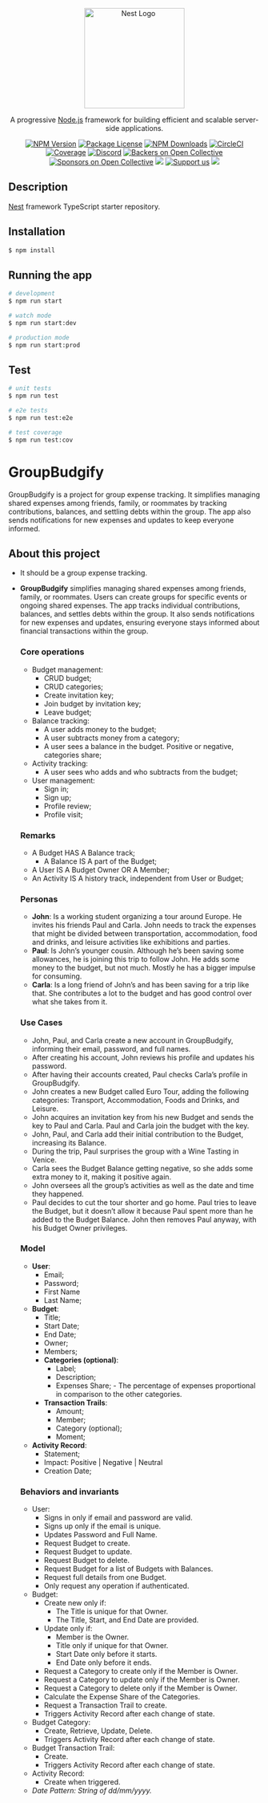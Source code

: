 <p align="center">
  <a href="http://nestjs.com/" target="blank"><img src="https://nestjs.com/img/logo-small.svg" width="200" alt="Nest Logo" /></a>
</p>

[circleci-image]: https://img.shields.io/circleci/build/github/nestjs/nest/master?token=abc123def456
[circleci-url]: https://circleci.com/gh/nestjs/nest

  <p align="center">A progressive <a href="http://nodejs.org" target="_blank">Node.js</a> framework for building efficient and scalable server-side applications.</p>
    <p align="center">
<a href="https://www.npmjs.com/~nestjscore" target="_blank"><img src="https://img.shields.io/npm/v/@nestjs/core.svg" alt="NPM Version" /></a>
<a href="https://www.npmjs.com/~nestjscore" target="_blank"><img src="https://img.shields.io/npm/l/@nestjs/core.svg" alt="Package License" /></a>
<a href="https://www.npmjs.com/~nestjscore" target="_blank"><img src="https://img.shields.io/npm/dm/@nestjs/common.svg" alt="NPM Downloads" /></a>
<a href="https://circleci.com/gh/nestjs/nest" target="_blank"><img src="https://img.shields.io/circleci/build/github/nestjs/nest/master" alt="CircleCI" /></a>
<a href="https://coveralls.io/github/nestjs/nest?branch=master" target="_blank"><img src="https://coveralls.io/repos/github/nestjs/nest/badge.svg?branch=master#9" alt="Coverage" /></a>
<a href="https://discord.gg/G7Qnnhy" target="_blank"><img src="https://img.shields.io/badge/discord-online-brightgreen.svg" alt="Discord"/></a>
<a href="https://opencollective.com/nest#backer" target="_blank"><img src="https://opencollective.com/nest/backers/badge.svg" alt="Backers on Open Collective" /></a>
<a href="https://opencollective.com/nest#sponsor" target="_blank"><img src="https://opencollective.com/nest/sponsors/badge.svg" alt="Sponsors on Open Collective" /></a>
  <a href="https://paypal.me/kamilmysliwiec" target="_blank"><img src="https://img.shields.io/badge/Donate-PayPal-ff3f59.svg"/></a>
    <a href="https://opencollective.com/nest#sponsor"  target="_blank"><img src="https://img.shields.io/badge/Support%20us-Open%20Collective-41B883.svg" alt="Support us"></a>
  <a href="https://twitter.com/nestframework" target="_blank"><img src="https://img.shields.io/twitter/follow/nestframework.svg?style=social&label=Follow"></a>
</p>
  <!--[![Backers on Open Collective](https://opencollective.com/nest/backers/badge.svg)](https://opencollective.com/nest#backer)
  [![Sponsors on Open Collective](https://opencollective.com/nest/sponsors/badge.svg)](https://opencollective.com/nest#sponsor)-->

## Description

[Nest](https://github.com/nestjs/nest) framework TypeScript starter repository.

## Installation

```bash
$ npm install
```

## Running the app

```bash
# development
$ npm run start

# watch mode
$ npm run start:dev

# production mode
$ npm run start:prod
```

## Test

```bash
# unit tests
$ npm run test

# e2e tests
$ npm run test:e2e

# test coverage
$ npm run test:cov
```

# GroupBudgify

GroupBudgify is a project for group expense tracking. It simplifies managing shared expenses among friends, family, or roommates by tracking contributions, balances, and settling debts within the group. The app also sends notifications for new expenses and updates to keep everyone informed.

## About this project

- It should be a group expense tracking.
- **GroupBudgify** simplifies managing shared expenses among friends, family, or roommates. Users can create groups for specific events or ongoing shared expenses. The app tracks individual contributions, balances, and settles debts within the group. It also sends notifications for new expenses and updates, ensuring everyone stays informed about financial transactions within the group.

    ### Core operations

    - Budget management:
        - CRUD budget;
        - CRUD categories;
        - Create invitation key;
        - Join budget by invitation key;
        - Leave budget;
    - Balance tracking:
        - A user adds money to the budget;
        - A user subtracts money from a category;
        - A user sees a balance in the budget. Positive or negative, categories share;
    - Activity tracking:
        - A user sees who adds and who subtracts from the budget;
    - User management:
        - Sign in;
        - Sign up;
        - Profile review;
        - Profile visit;

    ### Remarks

    - A Budget HAS A Balance track;
        - A Balance IS A part of the Budget;
    - A User IS A Budget Owner OR A Member;
    - An Activity IS A history track, independent from User or Budget;

    ### Personas

    - **John**: Is a working student organizing a tour around Europe. He invites his friends Paul and Carla. John needs to track the expenses that might be divided between transportation, accommodation, food and drinks, and leisure activities like exhibitions and parties.
    - **Paul**: Is John’s younger cousin. Although he’s been saving some allowances, he is joining this trip to follow John. He adds some money to the budget, but not much. Mostly he has a bigger impulse for consuming.
    - **Carla**: Is a long friend of John’s and has been saving for a trip like that. She contributes a lot to the budget and has good control over what she takes from it.

    ### Use Cases

    - John, Paul, and Carla create a new account in GroupBudgify, informing their email, password, and full names.
    - After creating his account, John reviews his profile and updates his password.
    - After having their accounts created, Paul checks Carla’s profile in GroupBudgify.
    - John creates a new Budget called Euro Tour, adding the following categories: Transport, Accommodation, Foods and Drinks, and Leisure.
    - John acquires an invitation key from his new Budget and sends the key to Paul and Carla. Paul and Carla join the budget with the key.
    - John, Paul, and Carla add their initial contribution to the Budget, increasing its Balance.
    - During the trip, Paul surprises the group with a Wine Tasting in Venice.
    - Carla sees the Budget Balance getting negative, so she adds some extra money to it, making it positive again.
    - John oversees all the group’s activities as well as the date and time they happened.
    - Paul decides to cut the tour shorter and go home. Paul tries to leave the Budget, but it doesn’t allow it because Paul spent more than he added to the Budget Balance. John then removes Paul anyway, with his Budget Owner privileges.

    ### Model

    - **User**:
        - Email;
        - Password;
        - First Name
        - Last Name;
    - **Budget**:
        - Title;
        - Start Date;
        - End Date;
        - Owner;
        - Members;
        - **Categories (optional)**:
            - Label;
            - Description;
            - Expenses Share; - The percentage of expenses proportional in comparison to the other categories.
        - **Transaction Trails**:
            - Amount;
            - Member;
            - Category (optional);
            - Moment;
    - **Activity Record**:
        - Statement;
        - Impact: Positive | Negative | Neutral
        - Creation Date;

    ### Behaviors and invariants

    - User:
        - Signs in only if email and password are valid.
        - Signs up only if the email is unique.
        - Updates Password and Full Name.
        - Request Budget to create.
        - Request Budget to update.
        - Request Budget to delete.
        - Request Budget for a list of Budgets with Balances.
        - Request full details from one Budget.
        - Only request any operation if authenticated.
    - Budget:
        - Create new only if:
            - The Title is unique for that Owner.
            - The Title, Start, and End Date are provided.
        - Update only if:
            - Member is the Owner.
            - Title only if unique for that Owner.
            - Start Date only before it starts.
            - End Date only before it ends.
        - Request a Category to create only if the Member is Owner.
        - Request a Category to update only if the Member is Owner.
        - Request a Category to delete only if the Member is Owner.
        - Calculate the Expense Share of the Categories.
        - Request a Transaction Trail to create.
        - Triggers Activity Record after each change of state.
    - Budget Category:
        - Create, Retrieve, Update, Delete.
        - Triggers Activity Record after each change of state.
    - Budget Transaction Trail:
        - Create.
        - Triggers Activity Record after each change of state.
    - Activity Record:
        - Create when triggered.
    - *Date Pattern: String of dd/mm/yyyy.*
